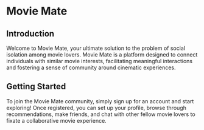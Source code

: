 # Movie Mate
## Introduction
Welcome to Movie Mate, your ultimate solution to the problem of social isolation among movie lovers. Movie Mate is a platform designed to connect individuals with similar movie interests, facilitating meaningful interactions and fostering a sense of community around cinematic experiences.
## Getting Started
To join the Movie Mate community, simply sign up for an account and start exploring! Once registered, you can set up your profile, browse through recommendations, make friends, and chat with other fellow movie lovers to fixate a collaborative movie experience.

